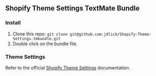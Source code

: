 ## Shopify Theme Settings TextMate Bundle

### Install

1. Clone this repo: `git clone git@github.com:jdlich/Shopify-Theme-Settings.tmbundle.git`
2. Double click on the bundle file.

### Theme Settings

Refer to the official <a href="http://docs.shopify.com/themes/theme-templates/settings">Shopify Theme Settings</a> documentation.